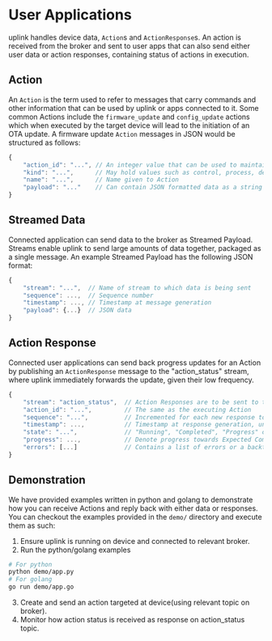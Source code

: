 # User Applications
uplink handles device data, `Action`s and `ActionResponse`s. An action is received from the broker and sent to user apps that can also send either user data or action responses, containing status of actions in execution.

## Action
An `Action` is the term used to refer to messages that carry commands and other information that can be used by uplink or apps connected to it. Some common Actions include the `firmware_update` and `config_update` actions which when executed by the target device will lead to the initiation of an OTA update. A firmware update `Action` messages in JSON would be structured as follows:
```js
{
    "action_id": "...", // An integer value that can be used to maintain indempotence
    "kind": "...",      // May hold values such as control, process, depending on end-use
    "name": "...",      // Name given to Action
    "payload": "..."    // Can contain JSON formatted data as a string
}
```

## Streamed Data
Connected application can send data to the broker as Streamed Payload. Streams enable uplink to send large amounts of data together, packaged as a single message. An example Streamed Payload has the following JSON format:
```js
{
    "stream": "...",  // Name of stream to which data is being sent
    "sequence": ...,  // Sequence number
    "timestamp": ..., // Timestamp at message generation
    "payload": {...}  // JSON data
}
```

## Action Response
Connected user applications can send back progress updates for an Action by publishing an `ActionResponse` message to the "action_status" stream, where uplink immediately forwards the update, given their low frequency.
```js
{
    "stream": "action_status",  // Action Responses are to be sent to the "action_status" stream
    "action_id": "...",         // The same as the executing Action
    "sequence": "...",          // Incremented for each new response to an action
    "timestamp": ...,           // Timestamp at response generation, unsigned 64bit integer value
    "state": "...",             // "Running", "Completed", "Progress" or "Failed", depending on status of Action in execution
    "progress": ...,            // Denote progress towards Expected Completion, out of 0..100
    "errors": [...]             // Contains a list of errors or a backtrace
}
```

## Demonstration
We have provided examples written in python and golang to demonstrate how you can receive Actions and reply back with either data or responses. You can checkout the examples provided in the `demo/` directory and execute them as such:
1. Ensure uplink is running on device and connected to relevant broker.
2. Run the python/golang examples
```sh
# For python
python demo/app.py
# For golang
go run demo/app.go
```
3. Create and send an action targeted at device(using relevant topic on broker).
4. Monitor how action status is received as response on action_status topic.
